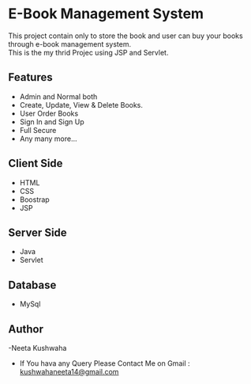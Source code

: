 # E-Book Management System
This project contain only to store the book and user can buy your books through e-book management system.
<br>
This is the my thrid Projec using JSP and Servlet.
## Features
- Admin and Normal both
- Create, Update, View & Delete Books.
- User Order Books
- Sign In and Sign Up
- Full Secure
- Any many more...
## Client Side
- HTML
- CSS
- Boostrap
- JSP
## Server Side
- Java
- Servlet
## Database
- MySql
## Author
-Neeta Kushwaha
- If You hava any Query Please Contact Me on Gmail : kushwahaneeta14@gmail.com
